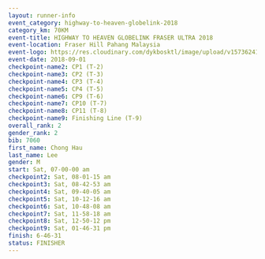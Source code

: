 ```yaml
---
layout: runner-info 
event_category: highway-to-heaven-globelink-2018 
category_km: 70KM 
event-title: HIGHWAY TO HEAVEN GLOBELINK FRASER ULTRA 2018 
event-location: Fraser Hill Pahang Malaysia 
event-logo: https://res.cloudinary.com/dykbosktl/image/upload/v1573624145/Logo/download_nnzjlh.png 
event-date: 2018-09-01 
checkpoint-name2: CP1 (T-2) 
checkpoint-name3: CP2 (T-3) 
checkpoint-name4: CP3 (T-4) 
checkpoint-name5: CP4 (T-5) 
checkpoint-name6: CP9 (T-6) 
checkpoint-name7: CP10 (T-7) 
checkpoint-name8: CP11 (T-8) 
checkpoint-name9: Finishing Line (T-9) 
overall_rank: 2
gender_rank: 2
bib: 7060
first_name: Chong Hau
last_name: Lee
gender: M
start: Sat, 07-00-00 am
checkpoint2: Sat, 08-01-15 am
checkpoint3: Sat, 08-42-53 am
checkpoint4: Sat, 09-40-05 am
checkpoint5: Sat, 10-12-16 am
checkpoint6: Sat, 10-48-08 am
checkpoint7: Sat, 11-58-18 am
checkpoint8: Sat, 12-50-12 pm
checkpoint9: Sat, 01-46-31 pm
finish: 6-46-31
status: FINISHER
---
```

